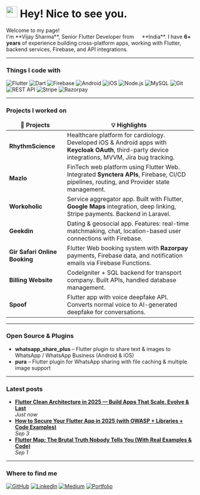 <h1><img src="https://emojis.slackmojis.com/emojis/images/1531849430/4246/blob-sunglasses.gif?1531849430" width="30"/> Hey! Nice to see you.</h1>

<p>Welcome to my page! </br> I'm **Vijay Sharma**, Senior Flutter Developer from <img src="https://cdn-icons-png.flaticon.com/512/197/197560.png" width="13"/> **India**.  
I have <b>6+ years</b> of experience building cross-platform apps, working with Flutter, backend services, Firebase, and API integrations.</p>

---

<h3>Things I code with</h3>
<p>
  <img alt="Flutter" src="https://img.shields.io/badge/-Flutter-02569B?style=flat-square&logo=flutter&logoColor=white" />
  <img alt="Dart" src="https://img.shields.io/badge/-Dart-0175C2?style=flat-square&logo=dart&logoColor=white" />
  <img alt="Firebase" src="https://img.shields.io/badge/-Firebase-FFCA28?style=flat-square&logo=firebase&logoColor=black" />
  <img alt="Android" src="https://img.shields.io/badge/-Android-3DDC84?style=flat-square&logo=android&logoColor=white" />
  <img alt="iOS" src="https://img.shields.io/badge/-iOS-000000?style=flat-square&logo=apple&logoColor=white" />
  <img alt="Node.js" src="https://img.shields.io/badge/-Nodejs-43853d?style=flat-square&logo=Node.js&logoColor=white" />
  <img alt="MySQL" src="https://img.shields.io/badge/-MySQL-4479A1?style=flat-square&logo=mysql&logoColor=white" />
  <img alt="Git" src="https://img.shields.io/badge/-Git-F05032?style=flat-square&logo=git&logoColor=white" />
  <img alt="REST API" src="https://img.shields.io/badge/-REST%20API-009688?style=flat-square&logo=swagger&logoColor=white" />
  <img alt="Stripe" src="https://img.shields.io/badge/-Stripe-626CD9?style=flat-square&logo=stripe&logoColor=white" />
  <img alt="Razorpay" src="https://img.shields.io/badge/-Razorpay-02042B?style=flat-square&logo=razorpay&logoColor=white" />
</p>

---

<h3>Projects I worked on</h3>
<table>
  <thead align="center">
    <tr>
      <td><b>📱 Projects</b></td>
      <td><b>💡 Highlights</b></td>
    </tr>
  </thead>
  <tbody>
    <tr>
      <td><b>RhythmScience</b></td>
      <td>Healthcare platform for cardiology. Developed iOS & Android apps with <b>Keycloak OAuth</b>, third-party device integrations, MVVM, Jira bug tracking.</td>
    </tr>
    <tr>
      <td><b>Mazlo</b></td>
      <td>FinTech web platform using Flutter Web. Integrated <b>Synctera APIs</b>, Firebase, CI/CD pipelines, routing, and Provider state management.</td>
    </tr>
    <tr>
      <td><b>Workoholic</b></td>
      <td>Service aggregator app. Built with Flutter, <b>Google Maps</b> integration, deep linking, Stripe payments. Backend in Laravel.</td>
    </tr>
    <tr>
      <td><b>Geekdin</b></td>
      <td>Dating & geosocial app. Features: real-time matchmaking, chat, location-based user connections with Firebase.</td>
    </tr>
    <tr>
      <td><b>Gir Safari Online Booking</b></td>
      <td>Flutter Web booking system with <b>Razorpay</b> payments, Firebase data, and notification emails via Firebase Functions.</td>
    </tr>
    <tr>
      <td><b>Billing Website</b></td>
      <td>CodeIgniter + SQL backend for transport company. Built APIs, handled database management.</td>
    </tr>
    <tr>
      <td><b>Spoof</b></td>
      <td>Flutter app with voice deepfake API. Converts normal voice to AI-generated deepfake for conversations.</td>
    </tr>
  </tbody>
</table>

---

<h3>Open Source & Plugins</h3>
<ul>
  <li><b>whatsapp_share_plus</b> – Flutter plugin to share text & images to WhatsApp / WhatsApp Business (Android & iOS)</li>
  <li><b>pura</b> – Flutter plugin for WhatsApp sharing with file caching & multiple image support</li>
</ul>

---

<h3>Latest posts</h3>
<ul>
  <li><a href="https://medium.com/@mr.vijaysharma96/flutter-clean-architecture-in-2025-build-apps-that-scale-evolve-last-c9b76d9a1f9d"><b>Flutter Clean Architecture in 2025 — Build Apps That Scale, Evolve & Last</b></a> <br/><i>Just now</i></li>
  <li><a href="https://medium.com/@mr.vijaysharma96/how-to-secure-your-flutter-app-in-2025-with-owasp-libraries-code-examples-931bc8347f2d"><b>How to Secure Your Flutter App in 2025 (with OWASP + Libraries + Code Examples)</b></a> <br/><i>Sep 3</i></li>
  <li><a href="https://medium.com/@mr.vijaysharma96/flutter-map-the-brutal-truth-nobody-tells-you-with-real‐examples‐code-1e3fbb1b632e"><b>Flutter Map: The Brutal Truth Nobody Tells You (With Real Examples & Code)</b></a> <br/><i>Sep 1</i></li>
</ul>

---

<h3>Where to find me</h3>
<p>
  <a href="https://github.com/vijaysharma" target="_blank"><img alt="GitHub" src="https://img.shields.io/badge/GitHub-%2312100E.svg?&style=for-the-badge&logo=Github&logoColor=white" /></a>  
  <a href="https://linkedin.com/in/vijaysharma96" target="_blank"><img alt="LinkedIn" src="https://img.shields.io/badge/linkedin-%230077B5.svg?&style=for-the-badge&logo=linkedin&logoColor=white" /></a>  
  <a href="https://medium.com/@mr.vijaysharma96" target="_blank"><img alt="Medium" src="https://img.shields.io/badge/Medium-%2312100E.svg?&style=for-the-badge&logo=medium&logoColor=white" /></a>
  <a href="https://vijaysharma.tech/" target="_blank"><img alt="Portfolio" src="https://img.shields.io/badge/Portfolio-%23FF5722.svg?&style=for-the-badge&logo=google-chrome&logoColor=white" /></a> 
</p>

